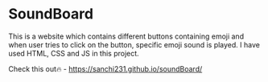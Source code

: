 # SoundBoard
This is a website which contains different buttons containing emoji and when user tries to click on the button, specific emoji sound is played. 
I have used HTML, CSS and JS in this project.


Check this out:fire: - https://sanchi231.github.io/soundBoard/

